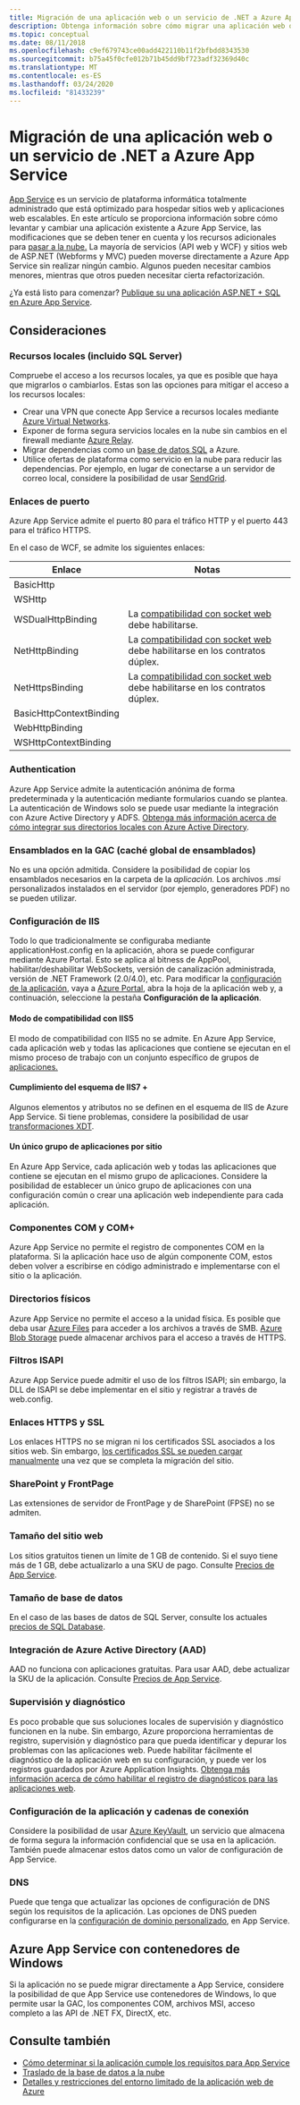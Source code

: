 ```yaml
---
title: Migración de una aplicación web o un servicio de .NET a Azure App Service
description: Obtenga información sobre cómo migrar una aplicación web o un servicio de .NET desde el entorno local a Azure App Service.
ms.topic: conceptual
ms.date: 08/11/2018
ms.openlocfilehash: c9ef679743ce00add422110b11f2bfbdd8343530
ms.sourcegitcommit: b75a45f0cfe012b71b45dd9bf723adf32369d40c
ms.translationtype: MT
ms.contentlocale: es-ES
ms.lasthandoff: 03/24/2020
ms.locfileid: "81433239"
---
```

# <a name="migrate-your-net-web-app-or-service-to-azure-app-service"></a>Migración de una aplicación web o un servicio de .NET a Azure App Service

[App Service](https://docs.microsoft.com/azure/app-service/app-service-web-overview#why-use-web-apps) es un servicio de plataforma informática totalmente administrado que está optimizado para hospedar sitios web y aplicaciones web escalables. En este artículo se proporciona información sobre cómo levantar y cambiar una aplicación existente a Azure App Service, las modificaciones que se deben tener en cuenta y los recursos adicionales para [pasar a la nube.](https://azure.microsoft.com/migration/web-applications/) La mayoría de servicios (API web y WCF) y sitios web de ASP.NET (Webforms y MVC) pueden moverse directamente a Azure App Service sin realizar ningún cambio. Algunos pueden necesitar cambios menores, mientras que otros pueden necesitar cierta refactorización.

¿Ya está listo para comenzar? [Publique su una aplicación ASP.NET + SQL en Azure App Service](https://tutorials.visualstudio.com/azure-webapp-migrate/intro).

## <a name="considerations"></a>Consideraciones

### <a name="on-premises-resources-including-sql-server"></a>Recursos locales (incluido SQL Server)

Compruebe el acceso a los recursos locales, ya que es posible que haya que migrarlos o cambiarlos. Estas son las opciones para mitigar el acceso a los recursos locales:

* Crear una VPN que conecte App Service a recursos locales mediante [Azure Virtual Networks](https://docs.microsoft.com/azure/app-service/web-sites-integrate-with-vnet).
* Exponer de forma segura servicios locales en la nube sin cambios en el firewall mediante [Azure Relay](https://docs.microsoft.com/azure/service-bus-relay/relay-what-is-it).
* Migrar dependencias como un [base de datos SQL](https://go.microsoft.com/fwlink/?linkid=863217) a Azure.
* Utilice ofertas de plataforma como servicio en la nube para reducir las dependencias. Por ejemplo, en lugar de conectarse a un servidor de correo local, considere la posibilidad de usar [SendGrid](https://docs.microsoft.com/azure/sendgrid-dotnet-how-to-send-email).

### <a name="port-bindings"></a>Enlaces de puerto

Azure App Service admite el puerto 80 para el tráfico HTTP y el puerto 443 para el tráfico HTTPS.

En el caso de WCF, se admite los siguientes enlaces:

Enlace | Notas
--------|--------
BasicHttp |
WSHttp |
WSDualHttpBinding | La [compatibilidad con socket web](https://docs.microsoft.com/azure/app-service/web-sites-configure) debe habilitarse.
NetHttpBinding | La [compatibilidad con socket web](https://docs.microsoft.com/azure/app-service/web-sites-configure) debe habilitarse en los contratos dúplex.
NetHttpsBinding | La [compatibilidad con socket web](https://docs.microsoft.com/azure/app-service/web-sites-configure) debe habilitarse en los contratos dúplex.
BasicHttpContextBinding |
WebHttpBinding |
WSHttpContextBinding |

### <a name="authentication"></a>Authentication

Azure App Service admite la autenticación anónima de forma predeterminada y la autenticación mediante formularios cuando se plantea. La autenticación de Windows solo se puede usar mediante la integración con Azure Active Directory y ADFS. [Obtenga más información acerca de cómo integrar sus directorios locales con Azure Active Directory](https://docs.microsoft.com/azure/active-directory/connect/active-directory-aadconnect).

### <a name="assemblies-in-the-gac-global-assembly-cache"></a>Ensamblados en la GAC (caché global de ensamblados)

No es una opción admitida. Considere la posibilidad de copiar los ensamblados necesarios en la carpeta de la *aplicación.* Los archivos *.msi* personalizados instalados en el servidor (por ejemplo, generadores PDF) no se pueden utilizar.

### <a name="iis-settings"></a>Configuración de IIS
Todo lo que tradicionalmente se configuraba mediante applicationHost.config en la aplicación, ahora se puede configurar mediante Azure Portal. Esto se aplica al bitness de AppPool, habilitar/deshabilitar WebSockets, versión de canalización administrada, versión de .NET Framework (2.0/4.0), etc. Para modificar la [configuración de la aplicación](https://docs.microsoft.com/azure/app-service/web-sites-configure), vaya a [Azure Portal](https://portal.azure.com), abra la hoja de la aplicación web y, a continuación, seleccione la pestaña **Configuración de la aplicación**.

#### <a name="iis5-compatibility-mode"></a>Modo de compatibilidad con IIS5
El modo de compatibilidad con IIS5 no se admite. En Azure App Service, cada aplicación web y todas las aplicaciones que contiene se ejecutan en el mismo proceso de trabajo con un conjunto específico de grupos de [aplicaciones.](https://technet.microsoft.com/library/cc735247(v=WS.10).aspx)

#### <a name="iis7-schema-compliance"></a>Cumplimiento del esquema de IIS7 +  
Algunos elementos y atributos no se definen en el esquema de IIS de Azure App Service. Si tiene problemas, considere la posibilidad de usar [transformaciones XDT](https://azure.microsoft.com/documentation/articles/web-sites-transform-extend/).

#### <a name="single-application-pool-per-site"></a>Un único grupo de aplicaciones por sitio  
En Azure App Service, cada aplicación web y todas las aplicaciones que contiene se ejecutan en el mismo grupo de aplicaciones. Considere la posibilidad de establecer un único grupo de aplicaciones con una configuración común o crear una aplicación web independiente para cada aplicación.

### <a name="com-and-com-components"></a>Componentes COM y COM+  
Azure App Service no permite el registro de componentes COM en la plataforma. Si la aplicación hace uso de algún componente COM, estos deben volver a escribirse en código administrado e implementarse con el sitio o la aplicación.

### <a name="physical-directories"></a>Directorios físicos
Azure App Service no permite el acceso a la unidad física. Es posible que deba usar [Azure Files](https://docs.microsoft.com/azure/storage/files/storage-files-introduction) para acceder a los archivos a través de SMB. [Azure Blob Storage](https://docs.microsoft.com/azure/storage/blobs/storage-blobs-introduction) puede almacenar archivos para el acceso a través de HTTPS.

### <a name="isapi-filters"></a>Filtros ISAPI  
Azure App Service puede admitir el uso de los filtros ISAPI; sin embargo, la DLL de ISAPI se debe implementar en el sitio y registrar a través de web.config.

### <a name="https-bindings-and-ssl"></a>Enlaces HTTPS y SSL
Los enlaces HTTPS no se migran ni los certificados SSL asociados a los sitios web. Sin embargo, [los certificados SSL se pueden cargar manualmente](https://docs.microsoft.com/azure/app-service/app-service-web-tutorial-custom-ssl) una vez que se completa la migración del sitio.

### <a name="sharepoint-and-frontpage"></a>SharePoint y FrontPage
Las extensiones de servidor de FrontPage y de SharePoint (FPSE) no se admiten.

### <a name="web-site-size"></a>Tamaño del sitio web  
Los sitios gratuitos tienen un límite de 1 GB de contenido. Si el suyo tiene más de 1 GB, debe actualizarlo a una SKU de pago. Consulte [Precios de App Service](https://azure.microsoft.com/pricing/details/app-service/windows/).

### <a name="database-size"></a>Tamaño de base de datos  
En el caso de las bases de datos de SQL Server, consulte los actuales [precios de SQL Database](https://azure.microsoft.com/pricing/details/sql-database).

### <a name="azure-active-directory-aad-integration"></a>Integración de Azure Active Directory (AAD)  
AAD no funciona con aplicaciones gratuitas. Para usar AAD, debe actualizar la SKU de la aplicación. Consulte [Precios de App Service](https://azure.microsoft.com/pricing/details/app-service/windows/).

### <a name="monitoring-and-diagnostics"></a>Supervisión y diagnóstico
Es poco probable que sus soluciones locales de supervisión y diagnóstico funcionen en la nube. Sin embargo, Azure proporciona herramientas de registro, supervisión y diagnóstico para que pueda identificar y depurar los problemas con las aplicaciones web. Puede habilitar fácilmente el diagnóstico de la aplicación web en su configuración, y puede ver los registros guardados por Azure Application Insights. [Obtenga más información acerca de cómo habilitar el registro de diagnósticos para las aplicaciones web](https://docs.microsoft.com/azure/app-service/web-sites-enable-diagnostic-log).

### <a name="connection-strings-and-application-settings"></a>Configuración de la aplicación y cadenas de conexión
Considere la posibilidad de usar [Azure KeyVault](https://docs.microsoft.com/azure/key-vault/), un servicio que almacena de forma segura la información confidencial que se usa en la aplicación. También puede almacenar estos datos como un valor de configuración de App Service.

### <a name="dns"></a>DNS
Puede que tenga que actualizar las opciones de configuración de DNS según los requisitos de la aplicación. Las opciones de DNS pueden configurarse en la [configuración de dominio personalizado](https://docs.microsoft.com/azure/app-service/app-service-web-tutorial-custom-domain), en App Service.

## <a name="azure-app-service-with-windows-containers"></a>Azure App Service con contenedores de Windows
Si la aplicación no se puede migrar directamente a App Service, considere la posibilidad de que App Service use contenedores de Windows, lo que permite usar la GAC, los componentes COM, archivos MSI, acceso completo a las API de .NET FX, DirectX, etc.

## <a name="see-also"></a>Consulte también

* [Cómo determinar si la aplicación cumple los requisitos para App Service](https://appmigration.microsoft.com/)
* [Traslado de la base de datos a la nube](https://go.microsoft.com/fwlink/?linkid=863217)
* [Detalles y restricciones del entorno limitado de la aplicación web de Azure](https://github.com/projectkudu/kudu/wiki/Azure-Web-App-sandbox)
